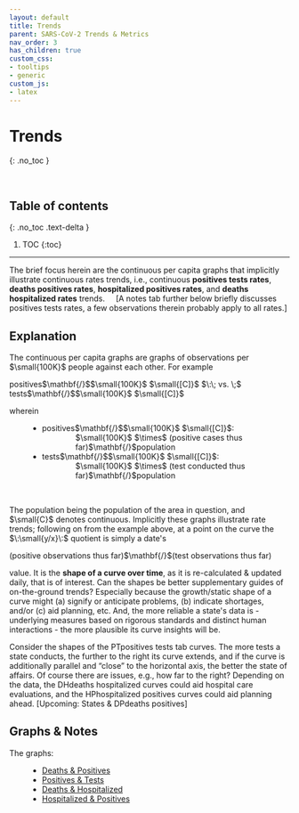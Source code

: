 ```yaml
---
layout: default
title: Trends
parent: SARS-CoV-2 Trends & Metrics
nav_order: 3
has_children: true
custom_css:
- tooltips
- generic
custom_js:
- latex
---
```


# Trends
{: .no_toc }

<br>

## Table of contents
{: .no_toc .text-delta }

1. TOC
{:toc}

---

<p>The brief focus herein are the continuous per capita graphs that implicitly illustrate continuous rates trends, i.e., continuous <b>positives tests rates</b>,  <b>deaths positives rates</b>, <b>hospitalized positives rates</b>, and <b>deaths hospitalized rates</b> trends. &nbsp; &nbsp; [A notes tab further below briefly discusses positives tests rates, a few observations therein probably apply to all rates.]</p>

## Explanation     

<p>The continuous per capita graphs are graphs of observations per $\small{100K}$ people against each other.  For example</p>

<div class="equation">positives$\mathbf{/}$$\small{100K}$ $\small{[C]}$ $\:\; vs. \;$ tests$\mathbf{/}$$\small{100K}$ $\small{[C]}$</div>

<p>wherein</p>

<div style="margin-left: 35px;margin-right: 55px">
<ul>
  <li>positives$\mathbf{/}$$\small{100K}$ $\small{[C]}$:<br><div style="margin-left: 60px">$\small{100K}$ $\times$ (positive cases thus far)$\mathbf{/}$population</div></li>
  <li>tests$\mathbf{/}$$\small{100K}$ $\small{[C]}$:<br><div style="margin-left: 60px">$\small{100K}$ $\times$ (test conducted thus far)$\mathbf{/}$population</div></li>
</ul>
</div>

<br>

<p>The population being the population of the area in question, and $\small{C}$ denotes continuous.  Implicitly these graphs illustrate rate trends; following on from the example above, at a point on the curve the $\:\small{y/x}\:$ quotient is simply a date's</p>

<div class="equation">(positive observations thus far)$\mathbf{/}$(test observations thus far)</div>

<p>value.  It is the <b>shape of a curve over time</b>, as it is re-calculated & updated daily, that is of interest.  Can the shapes be better supplementary guides of on-the-ground trends?  Especially because the growth/static shape of a curve might (a) signify or anticipate problems, (b) indicate shortages, and/or (c) aid planning, etc.  And, the more reliable a state's data is - underlying measures based on rigorous standards and distinct human interactions - the more plausible its curve insights will be.</p>

<p>Consider the shapes of the <span class="tooltip">PT<span class="tooltiptext">positives tests</span></span> tab curves.  The more tests a state conducts, the further to the right its curve extends, and if the curve is additionally parallel and “close” to the horizontal axis, the better the state of affairs.  Of course there are issues, e.g., how far to the right?  Depending on the data, the <span class="tooltip">DH<span class="tooltiptext">deaths hospitalized</span></span> curves could aid hospital care evaluations, and the <span class="tooltip">HP<span class="tooltiptext">hospitalized positives</span></span> curves could
aid planning ahead. [Upcoming: States & <span class="tooltip">DP<span class="tooltiptext">deaths positives</span></span>]</p>

## Graphs & Notes

<p>The graphs:</p>

<div style="margin-left: 35px;margin-right: 55px">
  <ul>
    <li><a href="https://public.tableau.com/views/prospectsDPR/prospectsDPR_twb?:language=en-GB&:display_count=n&:origin=viz_share_link" target="\\\_blank">Deaths & Positives</a></li>
    <li><a href="https://public.tableau.com/views/prospectsPTR/prospectsPTR_twb?:language=en-GB&:display_count=n&:origin=viz_share_link" target="\\\_blank">Positives & Tests</a></li>
    <li><a href="https://public.tableau.com/views/prospectsDHR/prospectsDHR_twb?:language=en-GB&:display_count=n&:origin=viz_share_link" target="\\\_blank">Deaths & Hospitalized</a></li>
    <li><a href="https://public.tableau.com/views/prospectsHPR/prospectsHPR_twb?:language=en-GB&:display_count=n&:origin=viz_share_link" target="\\\_blank">Hospitalized & Positives</a></li>
  </ul>
</div>

<br>
<br>
<br>
<br>
